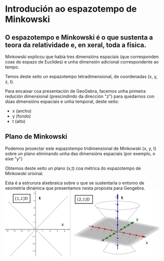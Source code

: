 # Introdución ao espazotempo de Minkowski

## O espazotempo e Minkowski é o que sustenta a teora da relatividade e, en xeral, toda a física.
Minkowski explicou que había tres dimensións espaciais (que corresponden coas do espazo de Euclides) e unha dimensión adicional correspondente ao tempo.


Temos deste xeito un espazotempo tetradimensional, de coordenadas (x, y, z, t). 


Para encaixar coa presentación de GeoGebra, facemos unha primeira redución dimensional (prescindindo da dirección "z") para quedarnos con dúas dimensións espaciais e unha temporal, deste xeito:
* x (ancho)
* y (fondo)
* t (alto)

## Plano de Minkowski
Podemos proxectar este espazotempo tridimensional de Minkowski  (x, y, t) sobre un plano eliminando unha das dimensións espaciais (por exemplo, o eixe "y") 

Obtemos deste xeito un plano (x,t) coa métrica do espazotempo de Minkowski orixinal. 

Esta é a estrurura alxebraica sobre o que se sustentaría o entorno de xeometría dinámica que presentamos nesta proposta para Geogebra.
![(2,2D e (2,1)D](https://github.com/probaxeoxebra/probaMinkoski/blob/master/IMAGES/11D-21D%20views.jpg "espazotempo esquerda: (1,1)D e dereita: (2,1)D ")
